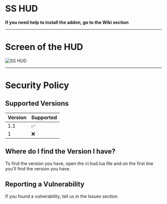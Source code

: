 # SS HUD

**If you need help to install the addon, go to the Wiki section**

***

# Screen of the HUD
![SS HUD](https://steamuserimages-a.akamaihd.net/ugc/1649965854350144482/11310F7DA9922B0AF0B8D4E8E2712489DE2EC1B2/)

***

# Security Policy

## Supported Versions

| Version | Supported          |
| ------- | ------------------ |
| 1.1     | :white_check_mark: |
| 1       | :x:                |

## Where do I find the Version I have?

To find the version you have, open the cl.hud.lua file and on the first line you'll find the version you have.

## Reporting a Vulnerability

If you found a vulnerability, tell us in the Issues section.

